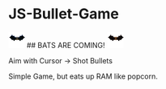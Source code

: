 # JS-Bullet-Game

![BAT](bat4.png) ## BATS ARE COMING! ![BAT](bat3.png)

Aim with Cursor -> Shot Bullets

Simple Game, but eats up RAM like popcorn.
